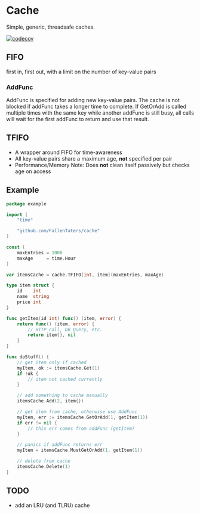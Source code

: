 # Cache

Simple, generic, threadsafe caches.

[![codecov](https://codecov.io/gh/FallenTaters/cache/branch/master/graph/badge.svg)](https://codecov.io/gh/FallenTaters/cache)

## FIFO

first in, first out, with a limit on the number of key-value pairs

### AddFunc

AddFunc is specified for adding new key-value pairs. The cache is not blocked if addFunc takes a longer time to complete.
If GetOrAdd is called multiple times with the same key while another addFunc is still busy, all calls will wait for the first addFunc to return and use that result.

## TFIFO

* A wrapper around FIFO for time-awareness
* All key-value pairs share a maximum age, **not** specified per pair
* Performance/Memory Note: Does **not** clean itself passively but checks age on access

## Example

```go
package example

import (
	"time"

	"github.com/FallenTaters/cache"
)

const (
	maxEntries = 1000
	maxAge     = time.Hour
)

var itemsCache = cache.TFIFO[int, item](maxEntries, maxAge)

type item struct {
	id    int
	name  string
	price int
}

func getItem(id int) func() (item, error) {
	return func() (item, error) {
		// HTTP call, DB Query, etc.
		return item{}, nil
	}
}

func doStuff() {
	// get item only if cached
	myItem, ok := itemsCache.Get(1)
	if !ok {
		// item not cached currently
	}

	// add something to cache manually
	itemsCache.Add(2, item{})

	// get item from cache, otherwise use AddFunc
	myItem, err := itemsCache.GetOrAdd(1, getItem(1))
	if err != nil {
		// this err comes from addFunc (getItem)
	}

	// panics if addFunc returns err
	myItem = itemsCache.MustGetOrAdd(1, getItem(1))

	// delete from cache
	itemsCache.Delete(1)
}

```

## TODO

* add an LRU (and TLRU) cache
